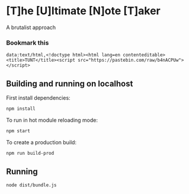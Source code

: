 # [T]he [U]ltimate [N]ote [T]aker
A brutalist approach

### Bookmark this

```
data:text/html,<!doctype html><html lang=en contenteditable><title>TUNT</title><script src="https://pastebin.com/raw/b4nACPUw"></script>
```


## Building and running on localhost

First install dependencies:

```sh
npm install
```

To run in hot module reloading mode:

```sh
npm start
```

To create a production build:

```sh
npm run build-prod
```

## Running

```sh
node dist/bundle.js
```
